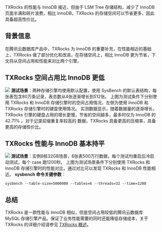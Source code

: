 TXRocks 的性能与 InnoDB 接近，但由于 LSM Tree 存储结构，减少了 InnoDB ⻚⾯半满和碎⽚浪费，相⽐ InnoDB，TXRocks 的存储空间可以节省更多，因此具备超高性价比。

## 背景信息
在腾讯云数据库产品中，TXRocks 为 InnoDB 的重要补充，在性能相近的基础上，TXRocks 做了部分优化和改进，在存储空间上，相比 InnoDB 更为节省，下文将从空间占用和性能来对比两个引擎。

## TXRocks 空间占用比 InnoDB 更低
![](https://qcloudimg.tencent-cloud.cn/raw/d8ec22c0b4cd35ad50f031f70db29b24.png)
**测试场景**：两种存储引擎均使用默认配置，使用 SysBench 的默认表结构，每张表包含80万条记录，表总数从4张逐渐增长到512张。
上图为测试条件下分别使用 TXRocks 和 InnoDB 存储引擎时的空间占用情况，左侧为使用 InnoDB 和 TXRocks 存储引擎时的硬盘使用情况。
实测数据显示，随着数据量的逐渐增长，TXRocks 引擎的硬盘占用的增长更慢，节省的空间越多，最多时仅为 InnoDB 的42.71% 。对于记录前缀重复率较高的 数据，TXRocks 具备更高的压缩率，具备更高的存储性价比。

## TXRocks 性能与 InnoDB 基本持平
![](https://qcloudimg.tencent-cloud.cn/raw/94a2e715d6549b1232306a49e31b5869.png)
**测试场景**：实例8核32GB场景，6张表500万⾏数据，每个测试均重启后冷启动测试，每个 case 跑1200秒。
上图为测试场景条件下分别使用 TXRocks 和 InnoDB 存储引擎时的性能对比，通过对比可以发现 TXRocks 和 InnoDB 性能相近。
**sysbench 命令关键参数**：
```
sysbench --table-size=5000000 --tables=6 --threads=32 --time=1200
```

## 总结
TXRocks 是一款性能与 InnoDB 相似，但是空间占用较低的腾讯云数据库 MySQL 存储引擎产品。保证了业务性能需要的同时还能降低存储成本，关于 TXRocks 的详细介绍请参见 [TXRocks 概述](https://cloud.tencent.com/document/product/236/71455)。

